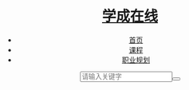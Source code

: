 <!-- 头部代码生成快捷键：! + Tab ，html:5  +  Tab -->
<!DOCTYPE html>
<html lang="en">
<head>
	<meta charset="UTF-8">
	<title>炎黄在线教育平台-龙教-不是谁都叫这个名字</title>
	<!-- 页面样式初始化文件 -->
	<link rel="stylesheet" href="css/base.css">
	<link rel="stylesheet" href="css/index.css">
	<link rel="shortcut icon" href="favicon.ico">
</head>
<body>
	<header>
		<!-- logo -->
		<div class="logo">
			<h1>
				<a href="#" title="学成在线">学成在线</a>
			</h1>
		</div>
		<!-- nav 导航栏 -->
		<nav>
			<ul>
				<li><a href="">首页</a></li>
				<li><a href="">课程</a></li>
				<li><a href="">职业规划</a></li>
			</ul>
		</nav>        
		<!-- search -->
		<div class='search'>
			<input type="search" placeholder="请输入关键字"><button></button>
		</div>
		<!-- 个人中心 -->
	</header>
	
</body>
</html>

